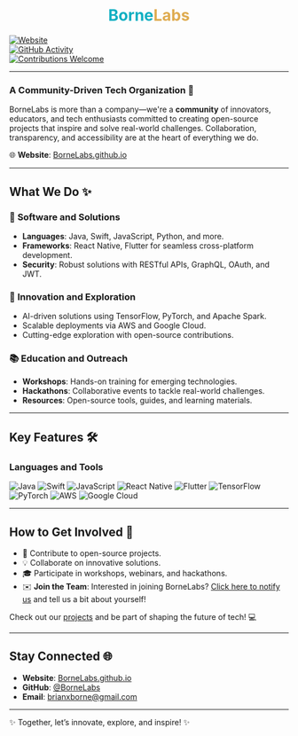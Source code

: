 <div align="center">
  <h1>
    <b>
      <span style="color:#10afc2;">Borne</span><span style="color:#dfac51;">Labs</span>
    </b>
    
  </h1>
</div>

[![Website](https://img.shields.io/badge/Website-Visit%20Here-blue)](https://bornelabs.github.io)  
[![GitHub Activity](https://img.shields.io/github/last-commit/BorneLabs/bornelabs.github.io)](https://github.com/BorneLabs)  
[![Contributions Welcome](https://img.shields.io/badge/Contributions-Welcome-brightgreen)](https://github.com/BorneLabs)  

---

### **A Community-Driven Tech Organization** 🤝  
BorneLabs is more than a company—we're a **community** of innovators, educators, and tech enthusiasts committed to creating open-source projects that inspire and solve real-world challenges. Collaboration, transparency, and accessibility are at the heart of everything we do. 

🌐 **Website**: [BorneLabs.github.io](https://bornelabs.github.io)

---

## **What We Do** ✨

### 🌟 **Software and Solutions**
- **Languages**: Java, Swift, JavaScript, Python, and more.
- **Frameworks**: React Native, Flutter for seamless cross-platform development.
- **Security**: Robust solutions with RESTful APIs, GraphQL, OAuth, and JWT.

### 🤖 **Innovation and Exploration**
- AI-driven solutions using TensorFlow, PyTorch, and Apache Spark.
- Scalable deployments via AWS and Google Cloud.
- Cutting-edge exploration with open-source contributions.

### 📚 **Education and Outreach**
- **Workshops**: Hands-on training for emerging technologies.
- **Hackathons**: Collaborative events to tackle real-world challenges.
- **Resources**: Open-source tools, guides, and learning materials.

---

## **Key Features** 🛠️

### **Languages and Tools**  
![Java](https://img.shields.io/badge/Code-Java-007396?style=for-the-badge&logo=java&logoColor=white)
![Swift](https://img.shields.io/badge/Code-Swift-FA7343?style=for-the-badge&logo=swift&logoColor=white)
![JavaScript](https://img.shields.io/badge/Code-JavaScript-F7DF1E?style=for-the-badge&logo=javascript&logoColor=black)
![React Native](https://img.shields.io/badge/Framework-React%20Native-61DAFB?style=for-the-badge&logo=react&logoColor=black)
![Flutter](https://img.shields.io/badge/Framework-Flutter-02569B?style=for-the-badge&logo=flutter&logoColor=white)
![TensorFlow](https://img.shields.io/badge/AI-TensorFlow-FF6F00?style=for-the-badge&logo=tensorflow&logoColor=white)
![PyTorch](https://img.shields.io/badge/AI-PyTorch-EE4C2C?style=for-the-badge&logo=pytorch&logoColor=white)
![AWS](https://img.shields.io/badge/Cloud-AWS-232F3E?style=for-the-badge&logo=amazon-aws&logoColor=white)
![Google Cloud](https://img.shields.io/badge/Cloud-Google%20Cloud-4285F4?style=for-the-badge&logo=google-cloud&logoColor=white)

---

## **How to Get Involved** 🌟

- 🌱 Contribute to open-source projects.
- 💡 Collaborate on innovative solutions.
- 🎓 Participate in workshops, webinars, and hackathons.
- ✉️ **Join the Team**: Interested in joining BorneLabs? [Click here to notify us](mailto:brianxborne@gmail.com?subject=Join%20BorneLabs%20Team&body=Hello,%20I%20am%20interested%20in%20joining%20the%20team.%20Please%20let%20me%20know%20the%20next%20steps!) and tell us a bit about yourself!

Check out our [projects](https://github.com/BorneLabs) and be part of shaping the future of tech! 💻

---

## **Stay Connected** 🌐

- **Website**: [BorneLabs.github.io](https://bornelabs.github.io)
- **GitHub**: [@BorneLabs](https://github.com/BorneLabs)
- **Email**: [brianxborne@gmail.com](mailto:brianxborne@gmail.com)

---

✨ Together, let’s innovate, explore, and inspire! ✨
